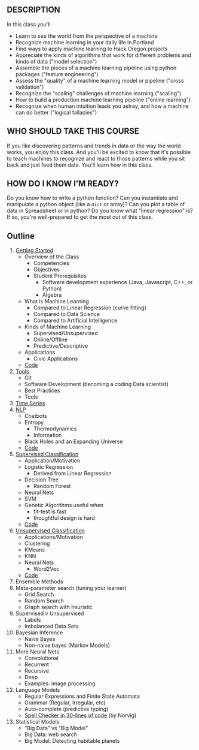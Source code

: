 ## DESCRIPTION

In this class you'll

- Learn to see the world from the perspective of a machine
- Recognize machine learning in your daily life in Portland
- Find ways to apply machine learning to Hack Oregon projects
- Appreciate the kinds of algorithms that work for different problems and kinds of data ("model selection")
- Assemble the pieces of a machine learning pipeline using python packages ("feature engineering")
- Assess the "quality" of a machine learning model or pipeline ("cross validation")
- Recognize the "scaling" challenges of machine learning ("scaling")
- How to build a production machine learning pipeline ("online learning")
- Recognize when human intuition leads you astray, and how a machine can do better ("logical fallacies")

## WHO SHOULD TAKE THIS COURSE

If you like discovering patterns and trends in data or the way the world works, you enjoy this class. And you'll be excited to know that it's possible to teach machines to recognize and react to those patterns while you sit back and just feed them data. You'll learn how in this class.

## HOW DO I KNOW I’M READY?

Do you know how to write a python function? Can you instantiate and manipulate a python object (like a `dict` or array)? Can you plot a table of data in Spreadsheet or in python? Do you know what "linear regression" is? If so, you're well-prepared to get the most out of this class.

## Outline

1. [Getting Started](day1/)
    - Overview of the Class
        - Competencies
        - Objectives
        - Student Prerequisites
            - Software development experience (Java, Javascript, C++, or Python)
            - Algebra
    - What is Machine Learning
        - Compared to Linear Regression (curve fitting)
        - Compared to Data Science
        - Compared to Artificial Intelligence
    - Kinds of Machine Learning
        - Supervised/Unsupervised
        - Online/Offline
        - Predictive/Descriptive
    - Applications
        - Civic Applications
    - [Code](../huml/day1)
2. [Tools](day2/)
    - Git
    - Software Development (becoming a coding Data scientist)
    - Best Practices
    - Tools
3. [Time Series](day3/)
4. [NLP](../day4)
    - Chatbots
    - Entropy
        - Thermodynamics
        - Information
    - Black Holes and an Expanding Universe
    - [Code](../huml/day4)
5. [Supervised Classification](day5/)
    - Application/Motivation
    - Logistic Regression
        - Derived from Linear Regression
    - Decision Tree
        - Random Forest
    - Neural Nets
    - SVM
    - Genetic Algorithms useful when
        - fit-test is fast
        - thoughtful design is hard
    - [Code](../huml/day5)
6. [Unsupervised Classification](day6)
    - Applications/Motivation
    - Clustering
    - KMeans
    - KNN
    - Neural Nets
        - Word2Vec
    - [Code](../huml/day6)
7. Ensemble Methods
8. Meta-parameter search (tuning your learner)
    - Grid Search
    - Random Search
    - Graph search with heuristic
9. Supervised v Unsupervised
    - Labels
    - Imbalanced Data Sets
10. Bayesian Inference
    - Naive Bayes
    - Non-naive bayes (Markov Models)
11. More Neural Nets
    - Convolutional
    - Recurrent
    - Recursive
    - Deep
    - Examples: image processing
12. Language Models
    - Regular Expressions and Finite State Automata
    - Grammar (Regular, Irregular, etc)
    - Auto-complete (predictive typing)
    - [Spell Checker in 30-lines of code](http://norvig.com/spell-correct.html) (by Norvig)
13. Statistical Models
    - “Big Data” vs “Big Model”
    - Big Data: web search 
    - Big Model: Detecting habitable planets



